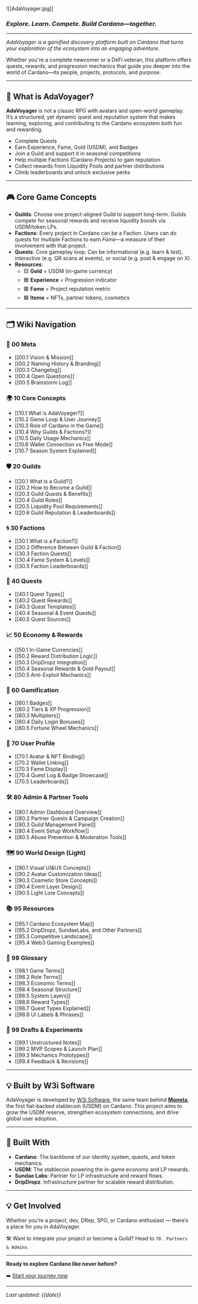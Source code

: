 ![[AdaVoyager.jpg]]
### _Explore. Learn. Compete. Build Cardano—together._

___

_AdaVoyager is a gamified discovery platform built on Cardano that turns your exploration of the ecosystem into an engaging adventure._

Whether you're a complete newcomer or a DeFi veteran, this platform offers quests, rewards, and progression mechanics that guide you deeper into the world of Cardano—its people, projects, protocols, and purpose.

---

## 🚀 What is AdaVoyager?

**AdaVoyager** is not a classic RPG with avatars and open-world gameplay. It’s a structured, yet dynamic quest and reputation system that makes learning, exploring, and contributing to the Cardano ecosystem both fun and rewarding.

- Complete Quests  
- Earn Experience, Fame, Gold (USDM), and Badges  
- Join a Guild and support it in seasonal competitions  
- Help multiple Factions (Cardano Projects) to gain reputation  
- Collect rewards from Liquidity Pools and partner distributions  
- Climb leaderboards and unlock exclusive perks

---

## 🎮 Core Game Concepts

- **Guilds**: Choose one project-aligned Guild to support long-term. Guilds compete for seasonal rewards and receive liquidity boosts via USDM/token LPs.
- **Factions**: Every project in Cardano can be a Faction. Users can do quests for multiple Factions to earn *Fame*—a measure of their involvement with that project.
- **Quests**: Core gameplay loop. Can be informational (e.g. learn & test), interactive (e.g. QR scans at events), or social (e.g. post & engage on X).
- **Resources**:
  - 🟨 **Gold** = USDM (in-game currency)
  - 🟦 **Experience** = Progression indicator
  - 🟥 **Fame** = Project reputation metric
  - 🟩 **Items** = NFTs, partner tokens, cosmetics

---

## 🗂️ Wiki Navigation

### 🧭 00 Meta  

- [[00.1 Vision & Mission]]  
- [[00.2 Naming History & Branding]]  
- [[00.3 Changelog]]
- [[00.4 Open Questions]]
- [[00.5 Brainstorm Log]]  

### 🌍 10 Core Concepts  

- [[10.1 What is AdaVoyager?]]
- [[10.2 Game Loop & User Journey]]
- [[10.3 Role of Cardano in the Game]]
- [[10.4 Why Guilds & Factions?]]
- [[10.5 Daily Usage Mechanics]]
- [[10.6 Wallet Connection vs Free Mode]]
- [[10.7 Season System Explained]]

### 🛡️ 20 Guilds  

- [[20.1 What is a Guild?]]
- [[20.2 How to Become a Guild]]
- [[20.3 Guild Quests & Benefits]]
- [[20.4 Guild Roles]]
- [[20.5 Liquidity Pool Requirements]]
- [[20.6 Guild Reputation & Leaderboards]]

### 🌀 30 Factions  

- [[30.1 What is a Faction?]]
- [[30.2 Difference Between Guild & Faction]]
- [[30.3 Faction Quests]]
- [[30.4 Fame System & Levels]]
- [[30.5 Faction Leaderboards]]

### 🧙 40 Quests  

- [[40.1 Quest Types]]
- [[40.2 Quest Rewards]]
- [[40.3 Quest Templates]]
- [[40.4 Seasonal & Event Quests]]
- [[40.5 Quest Sources]]

### 📈 50 Economy & Rewards  

- [[50.1 In-Game Currencies]]
- [[50.2 Reward Distribution Logic]]
- [[50.3 DripDropz Integration]]
- [[50.4 Seasonal Rewards & Gold Payout]]
- [[50.5 Anti-Exploit Mechanics]]

### 🏅 60 Gamification  

- [[60.1 Badges]]
- [[60.2 Tiers & XP Progression]]
- [[60.3 Multipliers]]
- [[60.4 Daily Login Bonuses]]
- [[60.5 Fortune Wheel Mechanics]]

### 🧑 70 User Profile  

- [[70.1 Avatar & NFT Binding]]
- [[70.2 Wallet Linking]]
- [[70.3 Fame Display]]
- [[70.4 Quest Log & Badge Showcase]]
- [[70.5 Leaderboards]]

### 🛠️ 80 Admin & Partner Tools  

- [[80.1 Admin Dashboard Overview]]
- [[80.2 Partner Quests & Campaign Creation]]
- [[80.3 Guild Management Panel]]
- [[80.4 Event Setup Workflow]]
- [[80.5 Abuse Prevention & Moderation Tools]]

### 🗺️ 90 World Design (Light)  

- [[90.1 Visual UI&UX Concepts]]
- [[90.2 Avatar Customization Ideas]]
- [[90.3 Cosmetic Store Concepts]]
- [[90.4 Event Layer Design]]
- [[90.5 Light Lore Concepts]]

### 📚 95 Resources  

- [[95.1 Cardano Ecosystem Map]]
- [[95.2 DripDropz, SundaeLabs, and Other Partners]]
- [[95.3 Competitive Landscape]]
- [[95.4 Web3 Gaming Examples]]

### 📖 98 Glossary  

- [[98.1 Game Terms]]
- [[98.2 Role Terms]]
- [[98.3 Economic Terms]]
- [[98.4 Seasonal Structure]]
- [[98.5 System Layers]]
- [[98.6 Reward Types]]
- [[98.7 Quest Types Explained]]
- [[98.8 UI Labels & Phrases]]

### 🧪 99 Drafts & Experiments  

- [[99.1 Unstructured Notes]]
- [[99.2 MVP Scopes & Launch Plan]]
- [[99.3 Mechanics Prototypes]]
- [[99.4 Feedback & Revisions]]

---

## 💡 Built by W3i Software

AdaVoyager is developed by [W3i Software](https://w3i.global), the same team behind **[Moneta](https://moneta.global)**, the first fiat-backed stablecoin (USDM) on Cardano. This project aims to grow the USDM reserve, strengthen ecosystem connections, and drive global user adoption.

---

## 🤝 Built With

- **Cardano**: The backbone of our identity system, quests, and token mechanics.
- **USDM**: The stablecoin powering the in-game economy and LP rewards.
- **Sundae Labs**: Partner for LP infrastructure and reward flows.
- **DripDropz**: Infrastructure partner for scalable reward distribution.

---
## 💡 Get Involved

Whether you’re a project, dev, DRep, SPO, or Cardano enthusiast — there’s a place for you in AdaVoyager.  

🛠 Want to integrate your project or become a Guild? Head to `70. Partners & Admins`.

---

**Ready to explore Cardano like never before?**

➡️ [Start your journey now](#)

---
*Last updated: {{date}}*